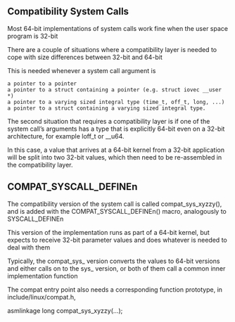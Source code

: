 Compatibility System Calls
------------------------------

Most 64-bit implementations of system calls work fine when the user space program is 32-bit

There are a couple of situations where a compatibility layer is needed to cope with size differences between 32-bit and 64-bit

This is needed whenever a system call argument is

	a pointer to a pointer
	a pointer to a struct containing a pointer (e.g. struct iovec __user *)
	a pointer to a varying sized integral type (time_t, off_t, long, ...)
	a pointer to a struct containing a varying sized integral type.

The second situation that requires a compatibility layer is if one of the system call’s arguments has a type that is explicitly 64-bit even on a 32-bit architecture, for example loff_t or __u64.

In this case, a value that arrives at a 64-bit kernel from a 32-bit application will be split into two 32-bit values, which then need to be re-assembled in the compatibility layer.

COMPAT_SYSCALL_DEFINEn
------------------------

The compatibility version of the system call is called compat_sys_xyzzy(), and is added with the COMPAT_SYSCALL_DEFINEn() macro, analogously to SYSCALL_DEFINEn

This version of the implementation runs as part of a 64-bit kernel, but expects to receive 32-bit parameter values and does whatever is needed to deal with them

Typically, the compat_sys_ version converts the values to 64-bit versions and either calls on to the sys_ version, or both of them call a common inner implementation function

The compat entry point also needs a corresponding function prototype, in include/linux/compat.h,

asmlinkage long compat_sys_xyzzy(...);

